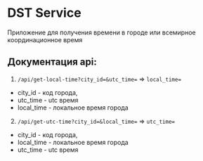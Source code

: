 # DST Service
Приложение для получения времени в городе или всемирное координационное время

## Документация api:
1. ```/api/get-local-time?city_id=&utc_time=``` => ```local_time=```
- city_id - код города,
- utc_time - utc время
- local_time - локальное время города

2) ```/api/get-utc-time?city_id=&local_time=``` => ```utc_time=```
- city_id - код города,
- local_time - локальное время города
- utc_time - utc время